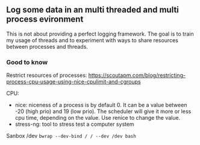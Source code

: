 ## Log some data in an multi threaded and multi process evironment

This is not about providing a perfect logging framework. The goal is to train my usage of threads and to experiment with ways to share resources between processes and threads.

### Good to know

Restrict resources of processes:
https://scoutapm.com/blog/restricting-process-cpu-usage-using-nice-cpulimit-and-cgroups

CPU:
* nice: niceness of a process is by default 0. It can be a value between -20 (high prio) and 19 (low prio). The scheduler will give it more or less cpu time, depending on the value. Use renice to change the value.
* stress-ng: tool to stress test a computer system

Sanbox /dev 
`bwrap --dev-bind / / --dev /dev bash`

